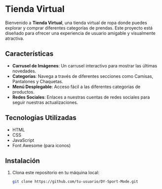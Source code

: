 # Tienda Virtual

Bienvenido a **Tienda Virtual**, una tienda virtual de ropa donde puedes explorar y comprar diferentes categorías de prendas. Este proyecto está diseñado para ofrecer una experiencia de usuario amigable y visualmente atractiva.

## Características

- **Carrusel de Imágenes**: Un carrusel interactivo para mostrar las últimas novedades.
- **Categorías**: Navega a través de diferentes secciones como Camisas, Pantalones y Chaquetas.
- **Menú Desplegable**: Acceso fácil a las diferentes categorías de productos.
- **Redes Sociales**: Enlaces a nuestras cuentas de redes sociales para seguir nuestras actualizaciones.

## Tecnologías Utilizadas

- HTML
- CSS
- JavaScript
- Font Awesome (para iconos)

## Instalación

1. Clona este repositorio en tu máquina local:
   ```bash
   git clone https://github.com/tu-usuario/DY-Sport-Mode.git
